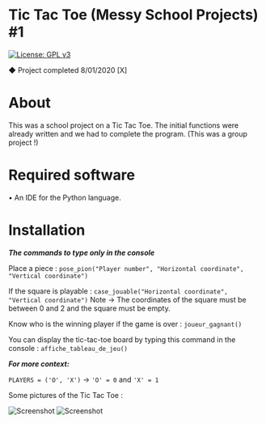 # Tic Tac Toe (Messy School Projects) #1
[![License: GPL v3](https://img.shields.io/badge/License-GPLv3-blue.svg)](https://www.gnu.org/licenses/gpl-3.0)

◆ Project completed 8/01/2020 [X]

# About

This was a school project on a Tic Tac Toe. The initial functions were already written and we had to complete the program. (This was a group project !)

# Required software

• An IDE for the Python language.

# Installation

***The commands to type only in the console***

Place a piece : `pose_pion("Player number", "Horizontal coordinate", "Vertical coordinate")`

If the square is playable : `case_jouable("Horizontal coordinate", "Vertical coordinate")` Note → The coordinates of the square must be between 0 and 2 and the square must be empty.

Know who is the winning player if the game is over : `joueur_gagnant()`

You can display the tic-tac-toe board by typing this command in the console : `affiche_tableau_de_jeu()`

***For more context:***

`PLAYERS = ('O', 'X')` → `'O' = 0` and `'X' = 1`

Some pictures of the Tic Tac Toe : 

![Screenshot](https://i.imgur.com/5BzEZLK.png) ![Screenshot](https://i.imgur.com/EFw8W6f.png)
